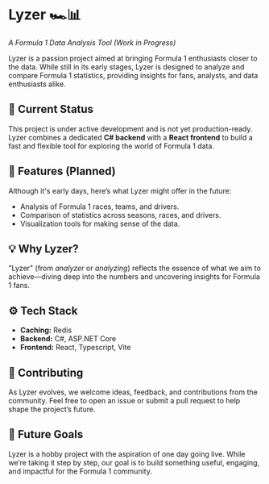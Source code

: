 # Lyzer 🏎️📊  

*A Formula 1 Data Analysis Tool (Work in Progress)*  

Lyzer is a passion project aimed at bringing Formula 1 enthusiasts closer to the data. While still in its early stages, Lyzer is designed to analyze and compare Formula 1 statistics, providing insights for fans, analysts, and data enthusiasts alike.  

## 🚧 Current Status  

This project is under active development and is not yet production-ready. Lyzer combines a dedicated **C# backend** with a **React frontend** to build a fast and flexible tool for exploring the world of Formula 1 data.  

## 🎯 Features (Planned)  

Although it's early days, here’s what Lyzer might offer in the future:  
- Analysis of Formula 1 races, teams, and drivers.  
- Comparison of statistics across seasons, races, and drivers.  
- Visualization tools for making sense of the data.  

## 💡 Why Lyzer?  

"Lyzer" (from *analyzer* or *analyzing*) reflects the essence of what we aim to achieve—diving deep into the numbers and uncovering insights for Formula 1 fans.  

## ⚙️ Tech Stack  

- **Caching:** Redis
- **Backend:** C#, ASP.NET Core
- **Frontend:** React, Typescript, Vite

## 🌟 Contributing  

As Lyzer evolves, we welcome ideas, feedback, and contributions from the community. Feel free to open an issue or submit a pull request to help shape the project’s future.  

## 🚀 Future Goals  

Lyzer is a hobby project with the aspiration of one day going live. While we’re taking it step by step, our goal is to build something useful, engaging, and impactful for the Formula 1 community.  
